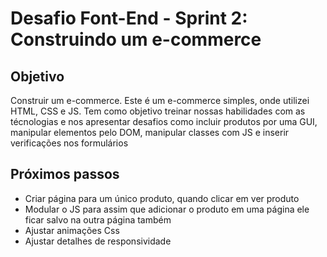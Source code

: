 # Desafio Font-End - Sprint 2: Construindo um e-commerce

## Objetivo
Construir um e-commerce. Este é um e-commerce simples, onde utilizei HTML, CSS e JS. Tem como objetivo treinar nossas habilidades com as técnologias e nos apresentar desafios como incluir produtos por uma GUI, manipular elementos pelo DOM, manipular classes com JS e inserir verificações nos formulários

## Próximos passos
* Criar página para um único produto, quando clicar em ver produto
* Modular o JS para assim que adicionar o produto em uma página ele ficar salvo na outra página também
* Ajustar animações Css
* Ajustar detalhes de responsividade

